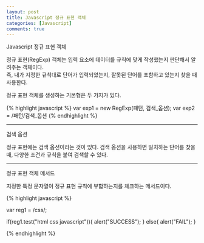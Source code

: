 ```yaml
---
layout: post
title: Javascript 정규 표현 객체
categories: [Javascript]
comments: true
---
```


Javascript 정규 표현 객체

정규 표현(RegExp) 객체는 입력 요소에 데이터를 규칙에 맞게 작성했는지 판단해서 알려주는 객체이다.  
즉, 내가 지정한 규칙대로 단어가 입력되었는지, 잘못된 단어를 포함하고 있는지 찾을 때 사용한다.

정규 표현 객체를 생성하는 기본형은 두 가지가 있다.

{% highlight javascript %}
var exp1 = new RegExp(패턴, 검색_옵션);
var exp2 = /패턴/검색_옵션
{% endhighlight %}

-------------

검색 옵션

정규 표현에는 검색 옵션이라는 것이 있다. 검색 옵션을 사용하면 일치하는 단어를 찾을 때, 다양한 조건과 규칙을 붙여 검색할 수 있다.

-------------

정규 표현 객체 메서드

지정한 특정 문자열이 정규 표현 규칙에 부합하는지를 체크하는 메서드이다.

{% highlight javascript %}

var reg1 = /css/;

if(reg1.test("html css javascript")){
    alert("SUCCESS");
}
else{
    alert("FAIL");
}

{% endhighlight %}

